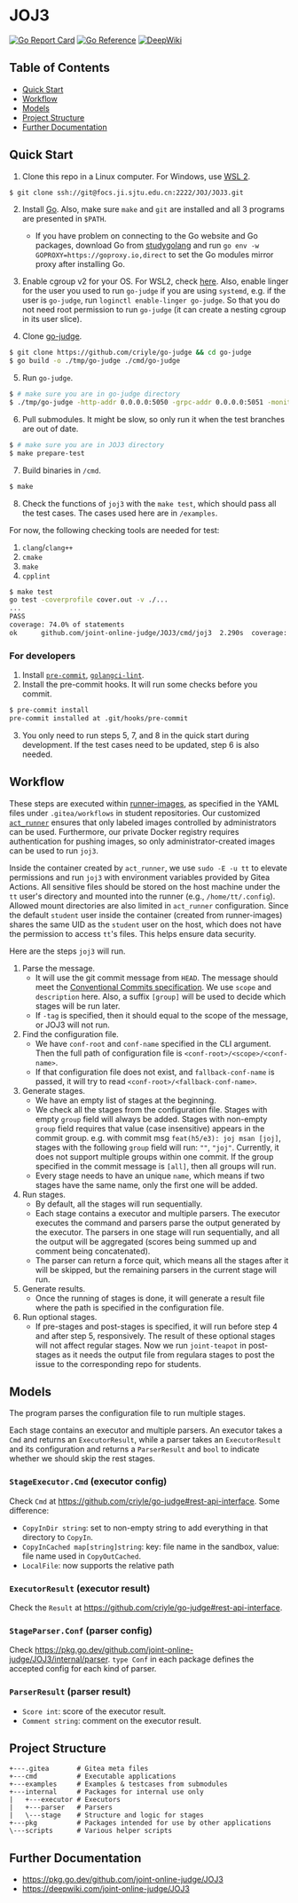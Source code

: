 # JOJ3

[![Go Report Card](https://goreportcard.com/badge/github.com/joint-online-judge/JOJ3)](https://goreportcard.com/report/github.com/joint-online-judge/JOJ3)
[![Go Reference](https://pkg.go.dev/badge/github.com/joint-online-judge/JOJ3.svg)](https://pkg.go.dev/github.com/joint-online-judge/JOJ3)
[![DeepWiki](https://img.shields.io/badge/DeepWiki-joint--online--judge%2FJOJ3-blue.svg)](https://deepwiki.com/joint-online-judge/JOJ3)

## Table of Contents

-   [Quick Start](#quick-start)
-   [Workflow](#workflow)
-   [Models](#models)
-   [Project Structure](#project-structure)
-   [Further Documentation](#further-documentation)

## Quick Start

1. Clone this repo in a Linux computer. For Windows, use [WSL 2](https://learn.microsoft.com/en-us/windows/wsl/install).

```bash
$ git clone ssh://git@focs.ji.sjtu.edu.cn:2222/JOJ/JOJ3.git
```

2. Install [Go](https://go.dev/doc/install). Also, make sure `make` and `git` are installed and all 3 programs are presented in `$PATH`.

    - If you have problem on connecting to the Go website and Go packages, download Go from [studygolang](https://studygolang.com/dl) and run `go env -w GOPROXY=https://goproxy.io,direct` to set the Go modules mirror proxy after installing Go.

3. Enable cgroup v2 for your OS. For WSL2, check [here](https://stackoverflow.com/a/73376219/13724598). Also, enable linger for the user you used to run `go-judge` if you are using `systemd`, e.g. if the user is `go-judge`, run `loginctl enable-linger go-judge`. So that you do not need root permission to run `go-judge` (it can create a nesting cgroup in its user slice).

4. Clone [go-judge](https://github.com/criyle/go-judge).

```bash
$ git clone https://github.com/criyle/go-judge && cd go-judge
$ go build -o ./tmp/go-judge ./cmd/go-judge
```

5. Run `go-judge`.

```bash
$ # make sure you are in go-judge directory
$ ./tmp/go-judge -http-addr 0.0.0.0:5050 -grpc-addr 0.0.0.0:5051 -monitor-addr 0.0.0.0:5052 -enable-grpc -enable-debug -enable-metrics
```

6. Pull submodules. It might be slow, so only run it when the test branches are out of date.

```bash
$ # make sure you are in JOJ3 directory
$ make prepare-test
```

7. Build binaries in `/cmd`.

```bash
$ make
```

8. Check the functions of `joj3` with the `make test`, which should pass all the test cases. The cases used here are in `/examples`.

For now, the following checking tools are needed for test:

1. `clang`/`clang++`
2. `cmake`
3. `make`
4. `cpplint`

```bash
$ make test
go test -coverprofile cover.out -v ./...
...
PASS
coverage: 74.0% of statements
ok      github.com/joint-online-judge/JOJ3/cmd/joj3  2.290s  coverage: 74.0% of statements
```

### For developers

1. Install [`pre-commit`](https://pre-commit.com/), [`golangci-lint`](https://golangci-lint.run).
2. Install the pre-commit hooks. It will run some checks before you commit.

```bash
$ pre-commit install
pre-commit installed at .git/hooks/pre-commit
```

3. You only need to run steps 5, 7, and 8 in the quick start during development. If the test cases need to be updated, step 6 is also needed.

## Workflow

These steps are executed within [runner-images](https://focs.ji.sjtu.edu.cn/git/JOJ/runner-images), as specified in the YAML files under `.gitea/workflows` in student repositories. Our customized [`act_runner`](https://github.com/focs-gitea/act_runner) ensures that only labeled images controlled by administrators can be used. Furthermore, our private Docker registry requires authentication for pushing images, so only administrator-created images can be used to run `joj3`.

Inside the container created by `act_runner`, we use `sudo -E -u tt` to elevate permissions and run `joj3` with environment variables provided by Gitea Actions. All sensitive files should be stored on the host machine under the `tt` user's directory and mounted into the runner (e.g., `/home/tt/.config`). Allowed mount directories are also limited in `act_runner` configuration. Since the default `student` user inside the container (created from runner-images) shares the same UID as the `student` user on the host, which does not have the permission to access `tt`'s files. This helps ensure data security.

Here are the steps `joj3` will run.

1. Parse the message.
    - It will use the git commit message from `HEAD`. The message should meet the [Conventional Commits specification](https://www.conventionalcommits.org/). We use `scope` and `description` here. Also, a suffix `[group]` will be used to decide which stages will be run later.
    - If `-tag` is specified, then it should equal to the scope of the message, or JOJ3 will not run.
2. Find the configuration file.
    - We have `conf-root` and `conf-name` specified in the CLI argument. Then the full path of configuration file is `<conf-root>/<scope>/<conf-name>`.
    - If that configuration file does not exist, and `fallback-conf-name` is passed, it will try to read `<conf-root>/<fallback-conf-name>`.
3. Generate stages.
    - We have an empty list of stages at the beginning.
    - We check all the stages from the configuration file. Stages with empty `group` field will always be added. Stages with non-empty `group` field requires that value (case insensitive) appears in the commit group. e.g. with commit msg `feat(h5/e3): joj msan [joj]`, stages with the following `group` field will run: `""`, `"joj"`. Currently, it does not support multiple groups within one commit. If the group specified in the commit message is `[all]`, then all groups will run.
    - Every stage needs to have an unique `name`, which means if two stages have the same name, only the first one will be added.
4. Run stages.
    - By default, all the stages will run sequentially.
    - Each stage contains a executor and multiple parsers. The executor executes the command and parsers parse the output generated by the executor. The parsers in one stage will run sequentially, and all the output will be aggregated (scores being summed up and comment being concatenated).
    - The parser can return a force quit, which means all the stages after it will be skipped, but the remaining parsers in the current stage will run.
5. Generate results.
    - Once the running of stages is done, it will generate a result file where the path is specified in the configuration file.
6. Run optional stages.
    - If pre-stages and post-stages is specified, it will run before step 4 and after step 5, responsively. The result of these optional stages will not affect regular stages. Now we run `joint-teapot` in post-stages as it needs the output file from regulara stages to post the issue to the corresponding repo for students.

## Models

The program parses the configuration file to run multiple stages.

Each stage contains an executor and multiple parsers. An executor takes a `Cmd` and returns an `ExecutorResult`, while a parser takes an `ExecutorResult` and its configuration and returns a `ParserResult` and `bool` to indicate whether we should skip the rest stages.

### `StageExecutor.Cmd` (executor config)

Check `Cmd` at <https://github.com/criyle/go-judge#rest-api-interface>.
Some difference:

-   `CopyInDir string`: set to non-empty string to add everything in that directory to `CopyIn`.
-   `CopyInCached map[string]string`: key: file name in the sandbox, value: file name used in `CopyOutCached`.
-   `LocalFile`: now supports the relative path

### `ExecutorResult` (executor result)

Check the `Result` at <https://github.com/criyle/go-judge#rest-api-interface>.

### `StageParser.Conf` (parser config)

Check <https://pkg.go.dev/github.com/joint-online-judge/JOJ3/internal/parser>. `type Conf` in each package defines the accepted config for each kind of parser.

### `ParserResult` (parser result)

-   `Score int`: score of the executor result.
-   `Comment string`: comment on the executor result.

## Project Structure

```
+---.gitea       # Gitea meta files
+---cmd          # Executable applications
+---examples     # Examples & testcases from submodules
+---internal     # Packages for internal use only
|   +---executor # Executors
|   +---parser   # Parsers
|   \---stage    # Structure and logic for stages
+---pkg          # Packages intended for use by other applications
\---scripts      # Various helper scripts
```

## Further Documentation

- <https://pkg.go.dev/github.com/joint-online-judge/JOJ3>
- <https://deepwiki.com/joint-online-judge/JOJ3>

